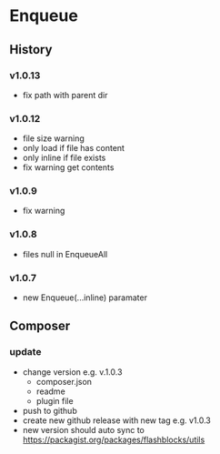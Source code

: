 # Enqueue

## History

### v1.0.13
- fix path with parent dir
### v1.0.12
- file size warning
- only load if file has content
- only inline if file exists
- fix warning get contents
### v1.0.9
- fix warning
### v1.0.8
- files null in EnqueueAll
### v1.0.7
- new Enqueue(...inline) paramater
## Composer

### update

- change version e.g. v.1.0.3
	- composer.json
	- readme
	- plugin file
- push to github
- create new github release with new tag e.g. v1.0.3
- new version should auto sync to https://packagist.org/packages/flashblocks/utils
